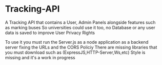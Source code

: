 # Tracking-API
A Tracking API that contains a User, Admin Panels alongside features such as marking buses So universities could use it too, no Database or any user data is saved to improve User Privacy Rights 



To use it you must run the Server.js as a node application as a backend server
fixing the URLs and the CORS Policiy 
There are missing  libraries that you must download such as (ExpressJS,HTTP-Server,Ws,etc)
Style is missing and it's a work in progress
